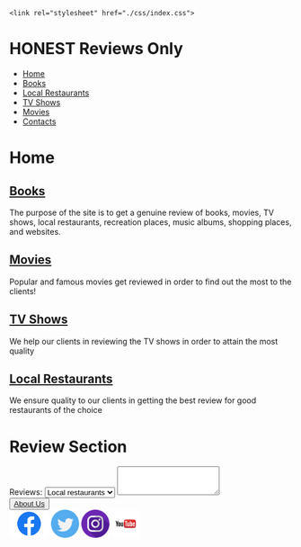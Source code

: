 <!DOCTYPE html>
<html lang="en">
<head>
    <meta charset="UTF-8">
    <meta http-equiv="X-UA-Compatible" content="IE=edge">
    <meta name="viewport" content="width=device-width, initial-scale=1.0">
 
    <link rel="stylesheet" href="./css/index.css">
</head>

<body>
    <div class="container">
        <div class="hd">
            <div class="im">
                <div class="top">
                    <div class="im">
                        <h1>HONEST<span>  Reviews Only</span></h1>
                    </div>
                </div>
                <div class="nas">
                    <nav>
                        <ul>
                            <li class="ho"><a href="project.html">Home</a></li>
                            <li class="fi"><a href="books.html">Books</a></li>
                            <li class="pro"><a href="localresturant.html">Local Restaurants</a></li>
                            <li class="acc"><a href="tvshows.html">TV Shows</a></li>
                            <li class="acc"><a href="movies.html">Movies</a></li>
                            <li class="acc"><a href="scontact.html">Contacts</a></li>
                        </ul>
                    </nav>
                </div>
            </div>
            <div class="emilio">
                <main class="lifestyle">
                    <h1>Home</h1>
                    <article>
                        <h2><a href="books.html">Books</a></h2>
                        <p>The purpose of the site is to get a genuine review of books, movies, TV shows, local restaurants, recreation places, music albums, shopping places, and websites.</p>
                    </article>
                    <article>
                        <h2><a href="movies.html">Movies</a></h2>
                        <p>Popular and famous movies get reviewed in order to find out the most to the clients!</p>
                    </article>
                    <article>
                        <h2><a href="tvshows.html">TV Shows</a></h2>
                        <p>We help our clients in reviewing the TV shows in order to attain the most quality</p>
                    </article>
                    <article>
                        <h2><a href="localresturant.html">Local Restaurants</a></h2>
                        <p>We ensure quality to our clients in getting the best review for good restaurants of the choice</p>
                    </article>
                </main>
                <main class="lifestyle">
                    <h1>Review Section</h1>
                    <div class="me">
                        <label for="review">Reviews:</label>
                        <select name="cars" id="cars">
                            <option value="volvo">Local restaurants</option>
                            <option value="saab">Movies</option>
                            <option value="mercedes">TV shows</option>
                            <option value="audi">Books</option>
                        </select>
                        <label for="exampleFormControlTextarea1"></label>
                        <textarea class="form-control" id="exampleFormControlTextarea1" rows="3"></textarea>
                    </div>
                </div>
            </main>
        </div>
        <div class="about">
            <button><a href="qabout.html">About Us</a></button>
        </div>
    </div>
    <footer>
        <a href="https://www.facebook.com/hanna.berhanu.98/" target="_blank"><img height="50" width="70" src="./images/Facebook-logo.png" alt="facebook"></a>
        <a href="https://twitter.com/@hani_rain" target="_blank"><img height="50" width="50" src="./images/twitter.png" alt="twitter"></a>
        <a href="https://www.instagram.com/ethiomillennial?igshid=YmMyMTA2M2Y=/" target="_blank"><img height="50" width="50" src="./images/instagram.png" alt="insta"></a>
        <a href="https://www.youtube.com/channel/hana berehanu" target="_blank"><img height="50" width="50" src="./images/download.png" alt="youtube"></a>
    </footer>
</div>
</body>
</html>
